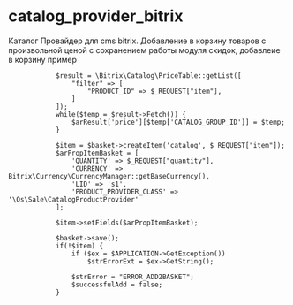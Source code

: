 # catalog_provider_bitrix 
Каталог Провайдер для cms bitrix. 
Добавление в корзину товаров с произвольной ценой с сохранением работы модуля скидок,
добавлеие в корзину пример


                $result = \Bitrix\Catalog\PriceTable::getList([
                    "filter" => [
                        "PRODUCT_ID" => $_REQUEST["item"],
                    ]
                ]);
                while($temp = $result->Fetch()) {
                    $arResult['price'][$temp['CATALOG_GROUP_ID']] = $temp;
                }

                $item = $basket->createItem('catalog', $_REQUEST["item"]);
                $arPropItemBasket = [
                    'QUANTITY' => $_REQUEST["quantity"],
                    'CURRENCY' => Bitrix\Currency\CurrencyManager::getBaseCurrency(),
                    'LID' => 's1',
                    'PRODUCT_PROVIDER_CLASS' => '\Qs\Sale\CatalogProductProvider'
                ];

                $item->setFields($arPropItemBasket);

                $basket->save();
                if(!$item) {
                    if ($ex = $APPLICATION->GetException())
                        $strErrorExt = $ex->GetString();

                    $strError = "ERROR_ADD2BASKET";
                    $successfulAdd = false;
                }

